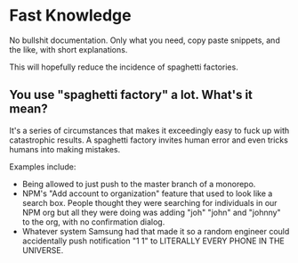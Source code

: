 # Fast Knowledge

No bullshit documentation. Only what you need, copy paste snippets, and the like, with short explanations.

This will hopefully reduce the incidence of spaghetti factories.

## You use "spaghetti factory" a lot. What's it mean?

It's a series of circumstances that makes it exceedingly easy to fuck up with catastrophic results. A spaghetti factory invites human error and even tricks humans into making mistakes.

Examples include:
* Being allowed to just push to the master branch of a monorepo.
* NPM's "Add account to organization" feature that used to look like a search box. People thought they were searching for individuals in our NPM org but all they were doing was adding "joh" "john" and "johnny" to the org, with no confirmation dialog.
* Whatever system Samsung had that made it so a random engineer could accidentally push notification "1 1" to LITERALLY EVERY PHONE IN THE UNIVERSE.
